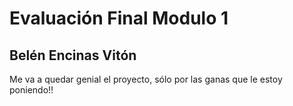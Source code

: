 # Evaluación Final Modulo 1

## Belén Encinas Vitón

Me va a quedar genial el proyecto, sólo por las ganas que le estoy poniendo!!
